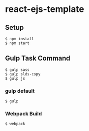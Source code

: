 # react-ejs-template

## Setup
```
$ npm install
$ npm start
```

## Gulp Task Command
```
$ gulp sass
$ gulp slds-copy
$ gulp js
```

### gulp default
```
$ gulp
```

### Webpack Build
```
$ webpack
```